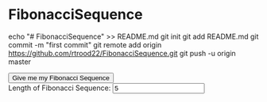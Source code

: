# FibonacciSequence
echo "# FibonacciSequence" >> README.md
git init
git add README.md
git commit -m "first commit"
git remote add origin https://github.com/rtrood22/FibonacciSequence.git
git push -u origin master


<!DOCTYPE html>
<html>
    <head>
        <title>Fibonacci Sequence (Rachel Winsor)</title>
    </head>
    <body>
    <div id = "userInterface" class="container">
            <button onclick="main()">Give me my Fibonacci Sequence</button>
            <div id = "inputPanel">
                <label for="n">Length of Fibonacci Sequence: </label>
                <input type="number" id="n" value="5"><br>
            </div>
        </div>
        <!-- Javascript -->
        <script type = "text/javascript">
        
        function main(){
        var fiblength = document.getElementById("n").value;
        var solution = new Array(fiblength);
        for (var i=0;i<fiblength;++i){
            solution[i]=fibSeq(i);
        }
        window.alert(solution);
        }
        function fibSeq(x){
          if(x==0){return 0;}
          if(x==1){return 1;}
          return fibSeq(x-1)+fibSeq(x-2);
        }
        
        
        </script>
    </body>
</html>

